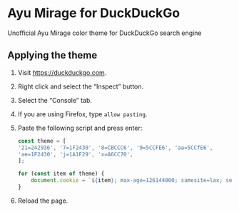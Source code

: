 # Ayu Mirage for DuckDuckGo
Unofficial Ayu Mirage color theme for DuckDuckGo search engine

## Applying the theme 

1. Visit <https://duckduckgo.com>.
2. Right click and select the “Inspect” button.
3. Select the “Console” tab.
4. If you are using Firefox, type `allow pasting`.
5. Paste the following script and press enter:

	```js
	const theme = [
	'21=242936', '7=1F2430', '8=CBCCC6', '9=5CCFE6', 'aa=5CCfE6',
	'ae=1F2430', 'j=1A1F29', 'x=A6CC70',
	];
	
	for (const item of theme) {
		document.cookie = `${item}; max-age=126144000; samesite=lax; secure`;
	}
	```

6. Reload the page.
